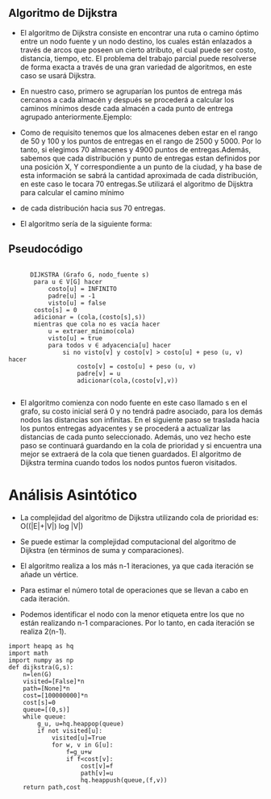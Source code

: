 ## Algoritmo de Dijkstra


- El algoritmo de Dijkstra consiste en encontrar una ruta o camino óptimo entre un nodo fuente y un nodo destino, los cuales están enlazados a través de arcos que 
  poseen un cierto atributo, el cual puede ser costo, distancia, tiempo, etc. El problema del trabajo parcial puede resolverse de forma exacta a través de una gran 
  variedad de algoritmos, en este caso se usará Dijkstra.

- En nuestro caso, primero se agruparían los puntos de entrega más cercanos a cada almacén y después se procederá a calcular los caminos mínimos desde cada almacén a 
  cada punto de entrega agrupado anteriormente.Ejemplo: 

- Como de requisito tenemos que los almacenes deben estar en el rango de 50 y 100 y los puntos de entregas en el rango de 2500 y 5000. Por lo tanto, si elegimos 70 almacenes 
  y 4900 puntos de entregas.Además, sabemos que cada distribución y punto de entregas estan definidos por una posición X, Y correspondiente a un punto de la ciudad, y ha base
  de esta información se sabrá la cantidad aproximada de cada distribución, en este caso le tocara 70 entregas.Se utilizará el algoritmo de Dijsktra para calcular el camino     mínimo
  
- de cada distribución hacia sus 70 entregas.

- El algoritmo sería de la siguiente forma:

## Pseudocódigo

``` [python]

      DIJKSTRA (Grafo G, nodo_fuente s)       
       para u ∈ V[G] hacer
           costo[u] = INFINITO
           padre[u] = -1
           visto[u] = false
       costo[s] = 0
       adicionar = (cola,(costo[s],s))
       mientras que cola no es vacía hacer
           u = extraer_mínimo(cola)
           visto[u] = true
           para todos v ∈ adyacencia[u] hacer
               si no visto[v] y costo[v] > costo[u] + peso (u, v) hacer
                   costo[v] = costo[u] + peso (u, v)
                   padre[v] = u
                   adicionar(cola,(costo[v],v))
                   
```

- El algoritmo comienza con nodo fuente en este caso llamado s en el grafo,  su costo inicial será 0 y no tendrá padre asociado, para los demás nodos las distancias son    infinitas.
  En el siguiente paso se traslada hacia los puntos entregas adyacentes y se procederá a actualizar las distancias de cada punto seleccionado. Además, uno vez hecho este paso se 
  continuará guardando en la cola de prioridad y si encuentra una mejor se extraerá de la cola que tienen guardados. El algoritmo de Dijkstra termina cuando todos los nodos  puntos 
  fueron visitados.


# **Análisis Asintótico**

- La complejidad del algoritmo de Dijkstra utilizando cola de prioridad es:
  O((|E|+|V|) log |V|)
  
- Se puede estimar la complejidad computacional del algoritmo de Dijkstra (en términos de suma y comparaciones).
- El algoritmo realiza a los más n-1 iteraciones, ya que cada iteración se añade un vértice.
- Para estimar el número total de operaciones que se llevan a cabo en cada iteración.
- Podemos identificar el nodo con la menor etiqueta entre los que no están realizando n-1 comparaciones.
  Por lo tanto, en cada iteración se realiza 2(n-1).


``` [python]
import heapq as hq
import math
import numpy as np
def dijkstra(G,s):
    n=len(G)
    visited=[False]*n
    path=[None]*n
    cost=[100000000]*n
    cost[s]=0
    queue=[(0,s)]
    while queue:
        g_u, u=hq.heappop(queue)
        if not visited[u]:
            visited[u]=True
            for w, v in G[u]:
                f=g_u+w
                if f<cost[v]:
                    cost[v]=f
                    path[v]=u
                    hq.heappush(queue,(f,v))
    return path,cost
```
